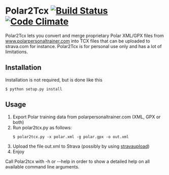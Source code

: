 # Polar2Tcx [![Build Status](https://travis-ci.org/marthinsen/polar2tcx.svg?branch=master)](https://travis-ci.org/marthinsen/polar2tcx) [![Code Climate](https://codeclimate.com/github/marthinsen/polar2tcx/badges/gpa.svg)](https://codeclimate.com/github/marthinsen/polar2tcx)

Polar2Tcx lets you convert and merge proprietary Polar XML/GPX files from
www.polarpersonaltrainer.com into TCX files that can be uploaded to strava.com
for instance. Polar2Tcx is for personal use only and has a lot of limitations.

## Installation
Installation is not required, but is done like this

```
$ python setup.py install
```

## Usage
1. Export Polar training data from polarpersonaltrainer.com (XML, GPX or both)
2. Run polar2tcx.py as follows:
   ```
   $ polar2tcx.py -x polar.xml -g polar.gpx -o out.xml
   ```
3. Upload the file out.xml to Strava (possibly by using
   [stravaupload](https://github.com/marthinsen/stravaupload))
4. Enjoy

Call Polar2tcx with -h or --help in order to show a detailed help on all
available command line arguments.
